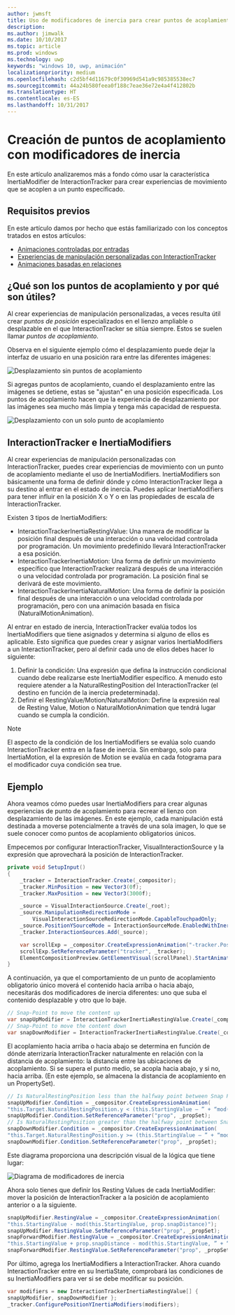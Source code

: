 ```yaml
---
author: jwmsft
title: Uso de modificadores de inercia para crear puntos de acoplamiento
description: 
ms.author: jimwalk
ms.date: 10/10/2017
ms.topic: article
ms.prod: windows
ms.technology: uwp
keywords: "windows 10, uwp, animación"
localizationpriority: medium
ms.openlocfilehash: c2d5bf4d11679c0f30969d541a9c985385538ec7
ms.sourcegitcommit: 44a24b580feea0f188c7eae36e72e4a4f412802b
ms.translationtype: HT
ms.contentlocale: es-ES
ms.lasthandoff: 10/31/2017
---
```

# <a name="create-snap-points-with-inertia-modifiers"></a>Creación de puntos de acoplamiento con modificadores de inercia

En este artículo analizaremos más a fondo cómo usar la característica InertiaModifier de InteractionTracker para crear experiencias de movimiento que se acoplen a un punto especificado.

## <a name="prerequisites"></a>Requisitos previos

En este artículo damos por hecho que estás familiarizado con los conceptos tratados en estos artículos:

- [Animaciones controladas por entradas](input-driven-animations.md)
- [Experiencias de manipulación personalizadas con InteractionTracker](interaction-tracker-manipulations.md)
- [Animaciones basadas en relaciones](relation-animations.md)

## <a name="what-are-snap-points-and-why-are-they-useful"></a>¿Qué son los puntos de acoplamiento y por qué son útiles?

Al crear experiencias de manipulación personalizadas, a veces resulta útil crear _puntos de posición_ especializados en el lienzo ampliable o desplazable en el que InteractionTracker se sitúa siempre. Estos se suelen llamar _puntos de acoplamiento_.

Observa en el siguiente ejemplo cómo el desplazamiento puede dejar la interfaz de usuario en una posición rara entre las diferentes imágenes:

![Desplazamiento sin puntos de acoplamiento](images/animation/snap-points-none.gif)

Si agregas puntos de acoplamiento, cuando el desplazamiento entre las imágenes se detiene, estas se "ajustan" en una posición especificada. Los puntos de acoplamiento hacen que la experiencia de desplazamiento por las imágenes sea mucho más limpia y tenga más capacidad de respuesta.

![Desplazamiento con un solo punto de acoplamiento](images/animation/snap-points-single.gif)

## <a name="interactiontracker-and-inertiamodifiers"></a>InteractionTracker e InertiaModifiers

Al crear experiencias de manipulación personalizadas con InteractionTracker, puedes crear experiencias de movimiento con un punto de acoplamiento mediante el uso de InertiaModifiers. InertiaModifiers son básicamente una forma de definir dónde y cómo InteractionTracker llega a su destino al entrar en el estado de inercia. Puedes aplicar InertiaModifiers para tener influir en la posición X o Y o en las propiedades de escala de InteractionTracker.

Existen 3 tipos de InertiaModifiers:

- InteractionTrackerInertiaRestingValue: Una manera de modificar la posición final después de una interacción o una velocidad controlada por programación. Un movimiento predefinido llevará InteractionTracker a esa posición.
- InteractionTrackerInertiaMotion: Una forma de definir un movimiento específico que InteractionTracker realizará después de una interacción o una velocidad controlada por programación. La posición final se derivará de este movimiento.
- InteractionTrackerInertiaNaturalMotion: Una forma de definir la posición final después de una interacción o una velocidad controlada por programación, pero con una animación basada en física (NaturalMotionAnimation).

Al entrar en estado de inercia, InteractionTracker evalúa todos los InertiaModifiers que tiene asignados y determina si alguno de ellos es aplicable. Esto significa que puedes crear y asignar varios InertiaModifiers a un InteractionTracker, pero al definir cada uno de ellos debes hacer lo siguiente:

1. Definir la condición: Una expresión que defina la instrucción condicional cuando debe realizarse este InertiaModifier específico. A menudo esto requiere atender a la NaturalRestingPosition del InteractionTracker (el destino en función de la inercia predeterminada).
1. Definir el RestingValue/Motion/NaturalMotion: Define la expresión real de Resting Value, Motion o NaturalMotionAnimation que tendrá lugar cuando se cumpla la condición.

> [!NOTE]
> El aspecto de la condición de los InertiaModifiers se evalúa solo cuando InteractionTracker entra en la fase de inercia. Sin embargo, solo para InertiaMotion, el la expresión de Motion se evalúa en cada fotograma para el modificador cuya condición sea true.

## <a name="example"></a>Ejemplo

Ahora veamos cómo puedes usar InertiaModifiers para crear algunas experiencias de punto de acoplamiento para recrear el lienzo con desplazamiento de las imágenes. En este ejemplo, cada manipulación está destinada a moverse potencialmente a través de una sola imagen, lo que se suele conocer como puntos de acoplamiento obligatorios únicos.

Empecemos por configurar InteractionTracker, VisualInteractionSource y la expresión que aprovechará la posición de InteractionTracker.

```csharp
private void SetupInput()
{
    _tracker = InteractionTracker.Create(_compositor);
    _tracker.MinPosition = new Vector3(0f);
    _tracker.MaxPosition = new Vector3(3000f);

    _source = VisualInteractionSource.Create(_root);
    _source.ManipulationRedirectionMode =
        VisualInteractionSourceRedirectionMode.CapableTouchpadOnly;
    _source.PositionYSourceMode = InteractionSourceMode.EnabledWithInertia;
    _tracker.InteractionSources.Add(_source);

    var scrollExp = _compositor.CreateExpressionAnimation("-tracker.Position.Y");
    scrollExp.SetReferenceParameter("tracker", _tracker);
    ElementCompositionPreview.GetElementVisual(scrollPanel).StartAnimation("Offset.Y", scrollExp);
}
```

A continuación, ya que el comportamiento de un punto de acoplamiento obligatorio único moverá el contenido hacia arriba o hacia abajo, necesitarás dos modificadores de inercia diferentes: uno que suba el contenido desplazable y otro que lo baje.

```csharp
// Snap-Point to move the content up
var snapUpModifier = InteractionTrackerInertiaRestingValue.Create(_compositor);
// Snap-Point to move the content down
var snapDownModifier = InteractionTrackerInertiaRestingValue.Create(_compositor);
```

El acoplamiento hacia arriba o hacia abajo se determina en función de dónde aterrizaría InteractionTracker naturalmente en relación con la distancia de acoplamiento: la distancia entre las ubicaciones de acoplamiento. Si se supera el punto medio, se acopla hacia abajo, y si no, hacia arriba. (En este ejemplo, se almacena la distancia de acoplamiento en un PropertySet).

```csharp
// Is NaturalRestingPosition less than the halfway point between Snap Points?
snapUpModifier.Condition = _compositor.CreateExpressionAnimation(
"this.Target.NaturalRestingPosition.y < (this.StartingValue – ” + “mod(this.StartingValue, prop.snapDistance) + prop.snapDistance / 2)");
snapUpModifier.Condition.SetReferenceParameter("prop", _propSet);
// Is NaturalRestingPosition greater than the halfway point between Snap Points?
snapDownModifier.Condition = _compositor.CreateExpressionAnimation(
"this.Target.NaturalRestingPosition.y >= (this.StartingValue – ” + “mod(this.StartingValue, prop.snapDistance) + prop.snapDistance / 2)");
snapDownModifier.Condition.SetReferenceParameter("prop", _propSet);
```

Este diagrama proporciona una descripción visual de la lógica que tiene lugar:

![Diagrama de modificadores de inercia](images/animation/inertia-modifier-diagram.png)

Ahora solo tienes que definir los Resting Values de cada InertiaModifier: mover la posición de InteractionTracker a la posición de acoplamiento anterior o a la siguiente.

```csharp
snapUpModifier.RestingValue = _compositor.CreateExpressionAnimation(
"this.StartingValue - mod(this.StartingValue, prop.snapDistance)");
snapUpModifier.RestingValue.SetReferenceParameter("prop", _propSet);
snapForwardModifier.RestingValue = _compositor.CreateExpressionAnimation(
"this.StartingValue + prop.snapDistance - mod(this.StartingValue, ” + “prop.snapDistance)");
snapForwardModifier.RestingValue.SetReferenceParameter("prop", _propSet);
```

Por último, agrega los InertiaModifiers a InteractionTracker. Ahora cuando InteractionTracker entre en su InertiaState, comprobará las condiciones de su InertiaModifiers para ver si se debe modificar su posición.

```csharp
var modifiers = new InteractionTrackerInertiaRestingValue[] { 
snapUpModifier, snapDownModifier };
_tracker.ConfigurePositionYInertiaModifiers(modifiers);
```